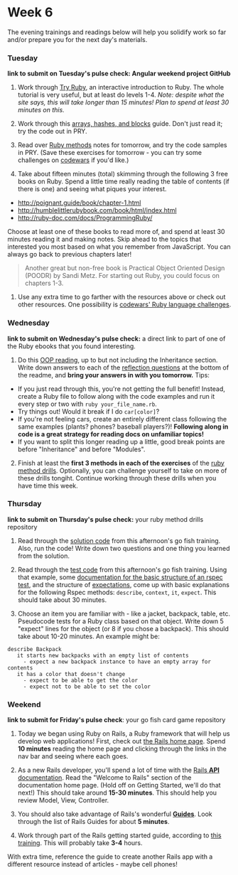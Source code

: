 # Week 6

The evening trainings and readings below will help you solidify work so far and/or prepare you for the next day's materials.


### Tuesday

**link to submit on Tuesday's pulse check: Angular weekend project GitHub**

1. Work through [Try Ruby](http://tryruby.org/levels/1/challenges/0), an interactive introduction to Ruby. The whole tutorial is very useful, but at least do levels 1-4.  _Note: despite what the site says, this will take longer than 15 minutes! Plan to spend at least 30  minutes on this._
 
1. Work through this [arrays, hashes, and blocks](https://github.com/sf-wdi-34/ruby-arrays-hashes) guide. Don't just read it; try the code out in PRY. 

1. Read over [Ruby methods](https://github.com/sf-wdi-34/ruby-methods) notes for tomorrow, and try the code samples in PRY. (Save these exercises for tomorrow - you can try some challenges on [codewars](https://www.codewars.com/?language=ruby) if you'd like.)

1. Take about fifteen minutes (total) skimming through the following 3 free books on Ruby. Spend a little time really reading the table of contents (if there is one) and seeing what piques your interest. 

 - http://poignant.guide/book/chapter-1.html
 - http://humblelittlerubybook.com/book/html/index.html
 - http://ruby-doc.com/docs/ProgrammingRuby/
 
 Choose at least one of these books to read more of, and spend at least 30 minutes reading it and making notes.  Skip ahead to the topics that interested you most based on what you remember from JavaScript. You can always go back to previous chapters later!

 > Another great but non-free book is Practical Object Oriented Design (POODR) by Sandi Metz.  For starting out Ruby, you could focus on chapters 1-3.

1. Use any extra time to go farther with the resources above or check out other resources. One possibility is 
[codewars' Ruby language challenges](https://www.codewars.com/?language=ruby).




### Wednesday

**link to submit on Wednesday's pulse check:** a direct link to part of one of the Ruby ebooks that you found interesting. 

1. Do this [OOP reading](https://github.com/sf-wdi-34/ruby-oop-reading), up to but not including the Inheritance section. Write down answers to each of the [reflection questions](https://github.com/sf-wdi-34/ruby-oop-reading#reflection-questions) at the bottom of the readme, and **bring your answers in with you tomorrow.**  Tips:
  * If you just read through this, you're not getting the full benefit!  Instead, create a Ruby file to follow along with the code examples and run it every step or two with `ruby your_file_name.rb`.  
  * Try things out! Would it break if I do `car[color]`?  
  * If you're not feeling cars, create an entirely different class following the same examples (plants? phones? baseball players?)!  **Following along in code is a great strategy for reading docs on unfamiliar topics!**  
  * If you want to split this longer reading up a little, good break points are before "Inheritance" and before "Modules".
  

2. Finish at least the <b>first 3 methods in each of the exercises</b> of the [ruby method drills](https://github.com/sf-wdi-34/ruby_method_drills). Optionally, you can challenge yourself to take on more of these drills tongiht.  Continue working through these drills when you have time this week. 

### Thursday

**link to submit on Thursday's pulse check:** your ruby method drills repository

1. Read through the [solution code](https://github.com/sf-wdi-34/go-fish-card-game/blob/master/solution/go_fish.rb) from this afternoon's go fish training. Also, run the code! Write down two questions and one thing you learned from the solution. 

1. Read through the [test code](https://github.com/sf-wdi-34/go-fish-card-game/tree/master/spec) from this afternoon's go fish training. Using that example,  some [documentation for the basic structure of an rspec test](https://www.relishapp.com/rspec/rspec-core/v/3-5/docs/example-groups/basic-structure-describe-it), and the structure of [expectations](http://www.relishapp.com/rspec/rspec-expectations/docs), come up with basic explanations for the following Rspec methods:  `describe`, `context`, `it`, `expect`.  This should take about 30 minutes. 

1. Choose an item you are familiar with - like a jacket, backpack, table, etc.  Pseudocode tests for a Ruby class based on that object. Write down 5 "expect" lines for the object (or 8 if you chose a backpack). This should take about 10-20 minutes. An example might be:

 ```
 describe Backpack
    it starts new backpacks with an empty list of contents
      - expect a new backpack instance to have an empty array for contents
    it has a color that doesn't change
      - expect to be able to get the color
      - expect not to be able to set the color
 ```
 

### Weekend

**link to submit for Friday's pulse check**: your go fish card game repository

1. Today we began using Ruby on Rails, a Ruby framework that will help us develop web applications!  First, check out [the Rails home page](http://guides.rubyonrails.org/getting_started.html). Spend **10 minutes** reading the home page and clicking through the links in the nav bar and seeing where each goes.  

1. As a new Rails developer, you'll spend a lot of time with the [Rails **API** documentation](http://api.rubyonrails.org/).  Read the "Welcome to Rails" section of the documentation home page. (Hold off on Getting Started, we'll do that next!) This should take around **15-30 minutes**.  This should help you review Model, View, Controller.  

1. You should also take advantage of Rails's wonderful [**Guides**](http://guides.rubyonrails.org/). Look through the list of Rails Guides for about **5 minutes**. 

1. Work through part of the Rails getting started guide, according to [this training](https://github.com/sf-wdi-34/rails-guides-training/blob/master/README.md). This will probably take **3-4** hours. 

With extra time, reference the guide to create another Rails app with a different resource instead of articles - maybe cell phones!
